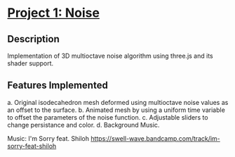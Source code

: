 # [Project 1: Noise](https://github.com/CIS700-Procedural-Graphics/Project1-Noise)

## Description
Implementation of 3D multioctave noise algorithm using three.js and its shader support.

## Features Implemented
a. Original isodecahedron mesh deformed using multioctave noise values as an offset to the surface. 
b. Animated mesh by using a uniform time variable to offset the parameters of the noise function. 
c. Adjustable sliders to change persistance and color.
d. Background Music.

Music: I'm Sorry feat. Shiloh https://swell-wave.bandcamp.com/track/im-sorry-feat-shiloh

